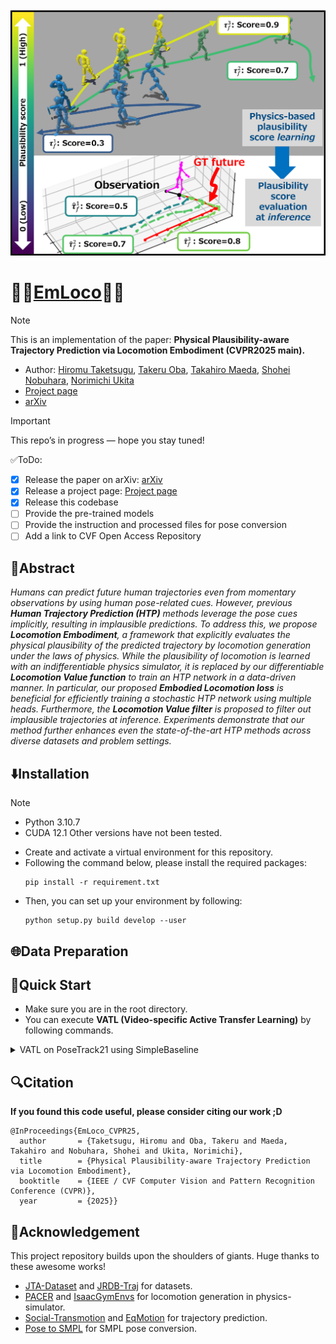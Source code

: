 <div align="center">
    <img src="overview.png", width="960">
</div>

# 🚶‍➡️[EmLoco](https://iminthemiddle.github.io/EmLoco-Page/#)🏃‍➡️
> [!Note]
> This is an implementation of the paper: **Physical Plausibility-aware Trajectory Prediction via Locomotion Embodiment (CVPR2025 main).**
>   - Author: [Hiromu Taketsugu](https://iminthemiddle.github.io/), [Takeru Oba](https://obat2343.wixsite.com/my-site), [Takahiro Maeda](https://meaten.github.io/), [Shohei Nobuhara](https://shohei.nobuhara.org/index.en.html), [Norimichi Ukita](https://www.toyota-ti.ac.jp/Lab/Denshi/iim/ukita/index.html)
>   - [Project page](https://iminthemiddle.github.io/EmLoco-Page/#)
>   - [arXiv](https://arxiv.org/abs/2503.17267)

> [!Important]
> This repo’s in progress — hope you stay tuned!
> 
> ✅ToDo:
> - [x] Release the paper on arXiv: [arXiv](https://arxiv.org/abs/2503.17267)
> - [x] Release a project page: [Project page](https://iminthemiddle.github.io/EmLoco-Page/#)
> - [x] Release this codebase
> - [ ] Provide the pre-trained models
> - [ ] Provide the instruction and processed files for pose conversion
> - [ ] Add a link to CVF Open Access Repository

## 📑Abstract
*Humans can predict future human trajectories even from momentary observations by using human pose-related cues. However, previous **Human Trajectory Prediction (HTP)** methods leverage the pose cues implicitly, resulting in implausible predictions. To address this, we propose **Locomotion Embodiment**, a framework that explicitly evaluates the physical plausibility of the predicted trajectory by locomotion generation under the laws of physics. While the plausibility of locomotion is learned with an indifferentiable physics simulator, it is replaced by our differentiable **Locomotion Value function** to train an HTP network in a data-driven manner. In particular, our proposed **Embodied Locomotion loss** is beneficial for efficiently training a stochastic HTP network using multiple heads. Furthermore, the **Locomotion Value filter** is proposed to filter out implausible trajectories at inference. Experiments demonstrate that our method further enhances even the state-of-the-art HTP methods across diverse datasets and problem settings.*

## ⬇️Installation
> [!Note]
> - Python 3.10.7
> - CUDA 12.1
> Other versions have not been tested.
- Create and activate a virtual environment for this repository.
- Following the command below, please install the required packages:
    ```
    pip install -r requirement.txt
    ```
- Then, you can set up your environment by following:
    ```
    python setup.py build develop --user
    ```
    
## 🌐Data Preparation


## 🚀Quick Start
- Make sure you are in the root directory.
- You can execute **VATL (Video-specific Active Transfer Learning)** by following commands.

<details><summary><bold>VATL on PoseTrack21 using SimpleBaseline</bold></summary>
    
1. **(Optional) Train an initial pose estimator from scratch**
    ```
    python ./scripts/posetrack_train.py --cfg ./configs/posetrack21/{CONFIG_FILE} --exp-id {EXP_ID}
    ```
2. **(Optional) Evaluate the performance of the pre-trained model on train/val/test split**
    ```
    python ./scripts/poseestimatoreval.py --cfg ./configs/posetrack21/{CONFIG_FILE} --exp-id {EXP_ID}
    ```
3. **(Optional) Pre-train the AutoEncoder for WPU (Whole-body Pose Unnaturalness)**
    ```
    python ./scripts/wholebodyAE_train --dataset_type Posetrack21
    ```
4. **Execute Video-specific Active Transfer Learning on test videos**

    > **Warning**
    > Please specify the detailed settings in the shell script if you like.
    ```
    bash ./scripts/run_active_learning.sh ${GPU_ID}
    ```
5. **Evaluate the results of video-specific ATL**

    > **Warning**
    > Please specify the results to summarize in the Python script.
    ```
    python ./scripts/detailed_result.py
    ```
6. **(Optional) Visualize the estimated poses on each ATL cycle**

    > **Warning**
    > Please specify the results to summarize in the Python script.
    ```
    python ./scripts/visualize_result.py
    ```
</details>

## 🔍Citation
**If you found this code useful, please consider citing our work ;D**

```
@InProceedings{EmLoco_CVPR25,
  author       = {Taketsugu, Hiromu and Oba, Takeru and Maeda, Takahiro and Nobuhara, Shohei and Ukita, Norimichi},
  title        = {Physical Plausibility-aware Trajectory Prediction via Locomotion Embodiment},
  booktitle    = {IEEE / CVF Computer Vision and Pattern Recognition Conference (CVPR)},
  year         = {2025}}
```

## 🤗Acknowledgement
This project repository builds upon the shoulders of giants.
Huge thanks to these awesome works!
- [JTA-Dataset](https://github.com/fabbrimatteo/JTA-Dataset) and [JRDB-Traj](https://github.com/vita-epfl/JRDB-Traj) for datasets.
- [PACER](https://github.com/nv-tlabs/pacer) and [IsaacGymEnvs](https://github.com/isaac-sim/IsaacGymEnvs) for locomotion generation in physics-simulator.
- [Social-Transmotion](https://github.com/vita-epfl/social-transmotion) and [EqMotion](https://github.com/MediaBrain-SJTU/EqMotion) for trajectory prediction.
- [Pose to SMPL](https://github.com/Dou-Yiming/Pose_to_SMPL) for SMPL pose conversion.
